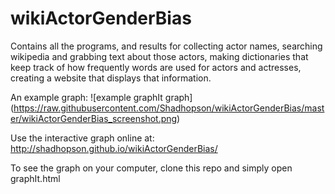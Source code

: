 # wikiActorGenderBias
Contains all the programs, and results for collecting actor names, searching wikipedia and grabbing text about those actors, making dictionaries that keep track of how frequently words are used for actors and actresses, creating a website that displays that information.

An example graph:
![example graphIt graph] (https://raw.githubusercontent.com/Shadhopson/wikiActorGenderBias/master/wikiActorGenderBias_screenshot.png)

Use the interactive graph online at: http://shadhopson.github.io/wikiActorGenderBias/

To see the graph on your computer, clone this repo and simply open graphIt.html
